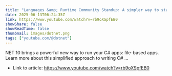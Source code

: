```yaml
---
title: "Languages &amp; Runtime Community Standup: A simpler way to start with C# and .NET 10: dotnet run app.cs"
date: 2025-06-13T06:24:35Z
link: https://www.youtube.com/watch?v=rb9oXSpfEB0
showShare: false
showReadTime: false
thumbnail: images/dotnet.png
tags: ["youtube.com/@dotnet"]
---
```

NET 10 brings a powerful new way to run your C# apps: file-based apps. Learn more about this simplified approach to writing C# ...

- Link to article: https://www.youtube.com/watch?v=rb9oXSpfEB0